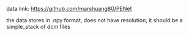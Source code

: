 data link:
https://github.com/marshuang80/PENet

the data stores in .npy format, does not have resolution, it should be a simple_stack of dcm files